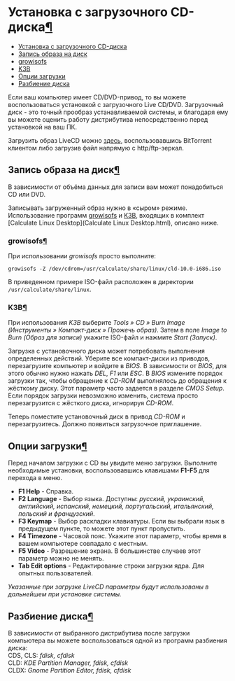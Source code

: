 # Установка с загрузочного CD-диска[¶](#Установка-с-загрузочного-CD-диска)

* [Установка с загрузочного CD-диска](#Установка-с-загрузочного-CD-диска)
* [Запись образа на диск](#Запись-образа-на-диск)
* [growisofs](#growisofs)
* [K3B](#K3B)
* [Опции загрузки](#Опции-загрузки)
* [Разбиение диска](#Разбиение-диска)

Если ваш компьютер имеет CD/DVD-привод, то вы можете воспользоваться установкой с загрузочного Live CD/DVD. Загрузочный диск - это точный прообраз устанавливаемой системы, и благодаря ему вы можете оценить работу дистрибутива непосредственно перед установкой на ваш ПК.

Загрузить образ LiveCD можно [здесь](здесь.html), воспользовавшись BitTorrent клиентом либо загрузив файл напрямую с http/ftp-зеркал.

## Запись образа на диск[¶](#Запись-образа-на-диск)

В зависимости от объёма данных для записи вам может понадобиться CD или DVD.

Записывать загруженный образ нужно в «сыром» режиме. Использование программ [growisofs](http://ru.wikipedia.org/wiki/Growisofs) и [K3B](http://www.k3b.org), входящих в комплект [Calculate Linux Desktop](Calculate Linux Desktop.html), описано ниже.

### growisofs[¶](#growisofs)

При использовании _growisofs_ просто выполните:  

    
    growisofs -Z /dev/cdrom=/usr/calculate/share/linux/cld-10.0-i686.iso
    

  
В приведенном примере ISO-файл расположен в директории `/usr/calculate/share/linux`.

### K3B[¶](#K3B)

При использования _K3B_ выберите _Tools » CD » Burn Image (Инструменты » Компакт-диск » Прожечь образ)_. Затем в поле _Image to Burn (Образ для записи)_ укажите ISO-файл и нажмите _Start (Запуск)_.

Загрузка с установочного диска может потребовать выполнения определенных действий. Уберите все компакт-диски из приводов, перезагрузите компьютер и войдите в _BIOS_. В зависимости от _BIOS_, для этого обычно нужно нажать _DEL_, _F1_ или _ESC_. В _BIOS_ измените порядок загрузки так, чтобы обращение к _CD-ROM_ выполнялось до обращения к жёсткому диску. Этот параметр часто задается в разделе _CMOS Setup_. Если порядок загрузки невозможно изменить, система просто перезагрузится с жёсткого диска, игнорируя _CD-ROM_.

Теперь поместите установочный диск в привод _CD-ROM_ и перезагрузитесь. Должно появиться загрузочное приглашение.

## Опции загрузки[¶](#Опции-загрузки)
Перед началом загрузки с CD вы увидите меню загрузки. Выполните необходимые установки, воспользовавшись клавишами **F1-F5** для перехода в меню.

* **F1 Help** - Справка.
* **F2 Language** - Выбор языка. Доступны: _русский, украинский, английский, испанский, немецкий, португальский, итальянский, польский и французский_.
* **F3 Keymap** - Выбор раскладки клавиатуры. Если вы выбрали язык в предыдущем пункте, то можете этот пункт пропустить.
* **F4 Timezone** - Часовой пояс. Укажите этот параметр, чтобы время в вашем компьютере совпадало с местным.
* **F5 Video** - Разрешение экрана. В большинстве случаев этот параметр можно не менять.
* **Tab Edit options** - Редактирование строки загрузки ядра. Для опытных пользователей.

_Указанные при загрузке LiveCD параметры будут использованы в дальнейшем при установке системы._

## Разбиение диска[¶](#Разбиение-диска)

В зависимости от выбранного дистрибутива после загрузки компьютера вы можете воспользоваться одной из программ разбиения диска:  
CDS, CLS: _fdisk, cfdisk_  
CLD: _KDE Partition Manager, fdisk, cfdisk_  
CLDX: _Gnome Partition Editor, fdisk, cfdisk_